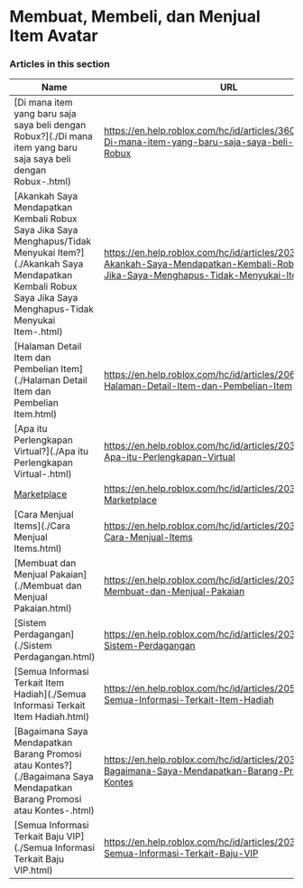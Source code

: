 # Membuat, Membeli, dan Menjual Item Avatar  
### Articles in this section
Name|URL
-|-
[Di mana item yang baru saja saya beli dengan Robux?](./Di mana item yang baru saja saya beli dengan Robux-.html) |https://en.help.roblox.com/hc/id/articles/360029542532-Di-mana-item-yang-baru-saja-saya-beli-dengan-Robux
[Akankah Saya Mendapatkan Kembali Robux Saya Jika Saya Menghapus/Tidak Menyukai Item?](./Akankah Saya Mendapatkan Kembali Robux Saya Jika Saya Menghapus-Tidak Menyukai Item-.html) |https://en.help.roblox.com/hc/id/articles/203313290-Akankah-Saya-Mendapatkan-Kembali-Robux-Saya-Jika-Saya-Menghapus-Tidak-Menyukai-Item
[Halaman Detail Item dan Pembelian Item](./Halaman Detail Item dan Pembelian Item.html) |https://en.help.roblox.com/hc/id/articles/206142306-Halaman-Detail-Item-dan-Pembelian-Item
[Apa itu Perlengkapan Virtual?](./Apa itu Perlengkapan Virtual-.html) |https://en.help.roblox.com/hc/id/articles/203313630-Apa-itu-Perlengkapan-Virtual
[Marketplace](./Marketplace.html) |https://en.help.roblox.com/hc/id/articles/203313300-Marketplace
[Cara Menjual Items](./Cara Menjual Items.html) |https://en.help.roblox.com/hc/id/articles/203313260-Cara-Menjual-Items
[Membuat dan Menjual Pakaian](./Membuat dan Menjual Pakaian.html) |https://en.help.roblox.com/hc/id/articles/203313180-Membuat-dan-Menjual-Pakaian
[Sistem Perdagangan](./Sistem Perdagangan.html) |https://en.help.roblox.com/hc/id/articles/203313310-Sistem-Perdagangan
[Semua Informasi Terkait Item Hadiah](./Semua Informasi Terkait Item Hadiah.html) |https://en.help.roblox.com/hc/id/articles/205630374-Semua-Informasi-Terkait-Item-Hadiah
[Bagaimana Saya Mendapatkan Barang Promosi atau Kontes?](./Bagaimana Saya Mendapatkan Barang Promosi atau Kontes-.html) |https://en.help.roblox.com/hc/id/articles/203313270-Bagaimana-Saya-Mendapatkan-Barang-Promosi-atau-Kontes
[Semua Informasi Terkait Baju VIP](./Semua Informasi Terkait Baju VIP.html) |https://en.help.roblox.com/hc/id/articles/203314080-Semua-Informasi-Terkait-Baju-VIP